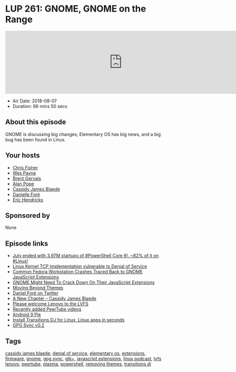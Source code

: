 # LUP 261: GNOME, GNOME on the Range

<iframe src="https://player.fireside.fm/v2/RUkczH-V+qLkNPA5D?theme=dark" width="740" height="200" frameborder="0" scrolling="no"></iframe>

* Air Date: 2018-08-07
* Duration: 66 mins 50 secs

## About this episode

GNOME is discussing big changes, Elementary OS has big news, and a big bug has been found in Linux.

## Your hosts
* [Chris Fisher](https://linuxunplugged.com/hosts/chrislas)
* [Wes Payne](https://linuxunplugged.com/hosts/wes)
* [Brent Gervais](https://linuxunplugged.com/hosts/brent)
* [Alan Pope](https://linuxunplugged.com/guests/alanpope)
* [Cassidy James Blaede](https://linuxunplugged.com/guests/cassidyjames)
* [Danielle Foré](https://linuxunplugged.com/guests/daniellefore)
* [Eric Hendricks](https://linuxunplugged.com/guests/erichendricks)

## Sponsored by

None



## Episode links

  * [July ended with 3.97M startups of #PowerShell Core 6!. ~82% of it on #Linux!](https://twitter.com/Steve_MSFT/status/1026548124355985409 "July ended with 3.97M startups of #PowerShell Core 6!. ~82% of it on #Linux!")
  * [Linux Kernel TCP implementation vulnerable to Denial of Service](https://www.kb.cert.org/vuls/id/962459 "Linux Kernel TCP implementation vulnerable to Denial of Service")
  * [Common Fedora Workstation Crashes Traced Back to GNOME JavaScript Extensions](https://appuals.com/common-fedora-workstation-crashes-traced-back-to-gnome-javascript-extensions/ "Common Fedora Workstation Crashes Traced Back to GNOME JavaScript Extensions")
  * [GNOME Might Need To Crack Down On Their JavaScript Extensions](https://www.phoronix.com/scan.php?page=news_item&px=GNOME-Shell-JS-Exts-Problems "GNOME Might Need To Crack Down On Their JavaScript Extensions")
  * [Moving Beyond Themes](https://samuelhewitt.com/blog/2018-08-05-moving-beyond-themes "Moving Beyond Themes")
  * [Daniel Foré on Twitter](https://twitter.com/DanielFore/status/1026142066500296704?s=19 "Daniel Foré on Twitter")
  * [A New Chapter – Cassidy James Blaede](https://medium.com/@cassidyjames/a-new-chapter-af85f4e64179 "A New Chapter – Cassidy James Blaede")
  * [Please welcome Lenovo to the LVFS](https://blogs.gnome.org/hughsie/2018/08/06/please-welcome-lenovo-to-the-lvfs/ "Please welcome Lenovo to the LVFS")
  * [Recently added PeerTube videos](https://getjupiter.com/videos/recently-added "Recently added PeerTube videos")
  * [Android 9 Pie](https://blog.google/products/android/introducing-android-9-pie/ "Android 9 Pie")
  * [Install Transitions DJ for Linux, Linux apps in seconds](https://snapcraft.io/transitionsdj "Install Transitions DJ for Linux, Linux apps in seconds")
  * [GPG Sync v0.2](https://code.firstlook.media/gpg-sync-v0-2 "GPG Sync v0.2")



## Tags

[cassidy james blaede](https://linuxunplugged.com/tags/cassidy%20james%20blaede), [denial of service](https://linuxunplugged.com/tags/denial%20of%20service), [elementary os](https://linuxunplugged.com/tags/elementary%20os), [extensions](https://linuxunplugged.com/tags/extensions), [firmware](https://linuxunplugged.com/tags/firmware), [gnome](https://linuxunplugged.com/tags/gnome), [gpg sync](https://linuxunplugged.com/tags/gpg%20sync), [gtk+](https://linuxunplugged.com/tags/gtk+), [javascript extensions](https://linuxunplugged.com/tags/javascript%20extensions), [linux podcast](https://linuxunplugged.com/tags/linux%20podcast), [lvfs lenovo](https://linuxunplugged.com/tags/lvfs%20lenovo), [peertube](https://linuxunplugged.com/tags/peertube), [plasma](https://linuxunplugged.com/tags/plasma), [powershell](https://linuxunplugged.com/tags/powershell), [removing themes](https://linuxunplugged.com/tags/removing%20themes), [transitions dj](https://linuxunplugged.com/tags/transitions%20dj)